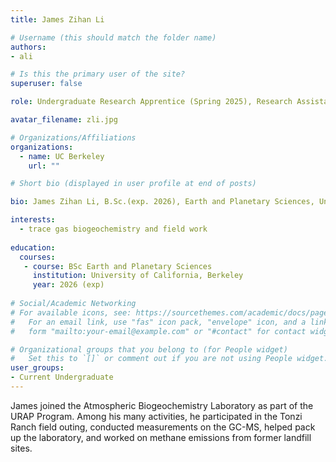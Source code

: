 ```yaml
---
title: James Zihan Li

# Username (this should match the folder name)
authors:
- ali

# Is this the primary user of the site?
superuser: false

role: Undergraduate Research Apprentice (Spring 2025), Research Assistant (Summer 2025)

avatar_filename: zli.jpg

# Organizations/Affiliations
organizations:
  - name: UC Berkeley
    url: ""

# Short bio (displayed in user profile at end of posts)

bio: James Zihan Li, B.Sc.(exp. 2026), Earth and Planetary Sciences, University of California at Berkeley. URAP researcher in Atmospheric Biogeochemistry Lab (Jan 2025- July 2025).   

interests:
  - trace gas biogeochemistry and field work
  
education:
  courses:
   - course: BSc Earth and Planetary Sciences
     institution: University of California, Berkeley
     year: 2026 (exp)
      
# Social/Academic Networking
# For available icons, see: https://sourcethemes.com/academic/docs/page-builder/#icons
#   For an email link, use "fas" icon pack, "envelope" icon, and a link in the
#   form "mailto:your-email@example.com" or "#contact" for contact widget.

# Organizational groups that you belong to (for People widget)
#   Set this to `[]` or comment out if you are not using People widget.
user_groups:
- Current Undergraduate
---
```


James joined the Atmospheric Biogeochemistry Laboratory as part of the URAP Program. Among his many activities, he participated in the Tonzi Ranch field outing, conducted measurements on the GC-MS, helped pack up the laboratory, and worked on methane emissions from former landfill sites. 

